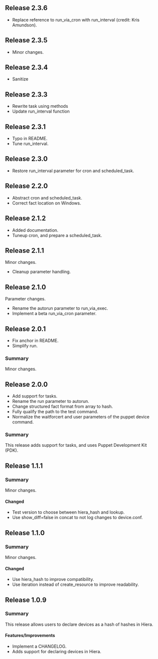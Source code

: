 ## Release 2.3.6

- Replace reference to run_via_cron with run_interval (credit: Kris Amundson).

## Release 2.3.5

- Minor changes.

## Release 2.3.4

- Sanitize

## Release 2.3.3

- Rewrite task using methods
- Update run_interval function

## Release 2.3.1

- Typo in README.
- Tune run_interval.

## Release 2.3.0

- Restore run_interval parameter for cron and scheduled_task.

## Release 2.2.0

- Abstract cron and scheduled_task.
- Correct fact location on Windows.

## Release 2.1.2

- Added documentation.
- Tuneup cron, and prepare a scheduled_task.

## Release 2.1.1

Minor changes.

- Cleanup parameter handling.

## Release 2.1.0

Parameter changes.

- Rename the autorun parameter to run_via_exec.
- Implement a beta run_via_cron parameter.

## Release 2.0.1

- Fix anchor in README.
- Simplify run.

### Summary

Minor changes.

## Release 2.0.0

- Add support for tasks.
- Rename the run parameter to autorun.
- Change structured fact format from array to hash.
- Fully qualify the path to the test command.
- Normalize the waitforcert and user parameters of the puppet device command.

### Summary

This release adds support for tasks, and uses Puppet Development Kit (PDK).

## Release 1.1.1

### Summary

Minor changes.

#### Changed

- Test version to choose between hiera_hash and lookup.
- Use show_diff=false in concat to not log changes to device.conf.

## Release 1.1.0

### Summary

Minor changes.

#### Changed

- Use hiera_hash to improve compatibility.
- Use iteration instead of create_resource to improve readability.

## Release 1.0.9

### Summary

This release allows users to declare devices as a hash of hashes in Hiera.

#### Features/Improvements

- Implement a CHANGELOG.
- Adds support for declaring devices in Hiera.
